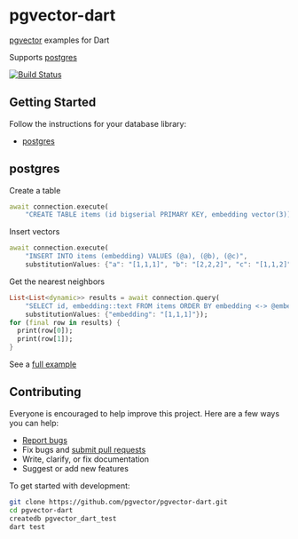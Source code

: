 # pgvector-dart

[pgvector](https://github.com/pgvector/pgvector) examples for Dart

Supports [postgres](https://github.com/isoos/postgresql-dart)

[![Build Status](https://github.com/pgvector/pgvector-dart/workflows/build/badge.svg?branch=master)](https://github.com/pgvector/pgvector-dart/actions)

## Getting Started

Follow the instructions for your database library:

- [postgres](#postgres)

## postgres

Create a table

```dart
await connection.execute(
    "CREATE TABLE items (id bigserial PRIMARY KEY, embedding vector(3))");
```

Insert vectors

```dart
await connection.execute(
    "INSERT INTO items (embedding) VALUES (@a), (@b), (@c)",
    substitutionValues: {"a": "[1,1,1]", "b": "[2,2,2]", "c": "[1,1,2]"});
```

Get the nearest neighbors

```dart
List<List<dynamic>> results = await connection.query(
    "SELECT id, embedding::text FROM items ORDER BY embedding <-> @embedding LIMIT 5",
    substitutionValues: {"embedding": "[1,1,1]"});
for (final row in results) {
  print(row[0]);
  print(row[1]);
}
```

See a [full example](test/postgres_test.dart)

## Contributing

Everyone is encouraged to help improve this project. Here are a few ways you can help:

- [Report bugs](https://github.com/pgvector/pgvector-dart/issues)
- Fix bugs and [submit pull requests](https://github.com/pgvector/pgvector-dart/pulls)
- Write, clarify, or fix documentation
- Suggest or add new features

To get started with development:

```sh
git clone https://github.com/pgvector/pgvector-dart.git
cd pgvector-dart
createdb pgvector_dart_test
dart test
```
